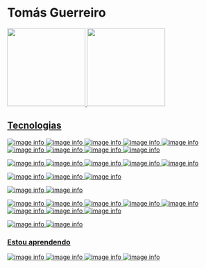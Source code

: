 # Tomás Guerreiro

<div>
  <a href="https://github.com/tomasguerreiro">
  <img height="180em" src="https://github-readme-stats.vercel.app/api?username=tomasguerreiro&show_icons=true&theme=tokyonight&include_all_commits=true&count_private=true"/>
  <img height="180em" src="https://github-readme-stats.vercel.app/api/top-langs/?username=tomasguerreiro&layout=compact&langs_count=16&theme=tokyonight"/>
</div>
  
## Tecnologias
![image info](https://img.shields.io/badge/-HTML-black?logo=html5&logoColor=white)
![image info](https://img.shields.io/badge/-CSS-black?logo=css3&logoColor=white)
![image info](https://img.shields.io/badge/-JavaScript-black?logo=javascript&logoColor=white)
![image info](https://img.shields.io/badge/-TypeScript-black?logo=typescript&logoColor=white)
![image info](https://img.shields.io/badge/-SASS-black?logo=sass&logoColor=white)
![image info](https://img.shields.io/badge/-React-black?logo=react&logoColor=white)
![image info](https://img.shields.io/badge/-ReactNative-black?logo=react&logoColor=white)
![image info](https://img.shields.io/badge/-NextJS-black?logo=nextdotjs&logoColor=white)
![image info](https://img.shields.io/badge/-StyledComponents-black?logo=styledcomponents&logoColor=white)

![image info](https://img.shields.io/badge/-Node-black?logo=nodedotjs&logoColor=white)
![image info](https://img.shields.io/badge/-NestJs-black?logo=nestjs&logoColor=white)
![image info](https://img.shields.io/badge/-Java-black?logo=java&logoColor=white)
![image info](https://img.shields.io/badge/-Spring-black?logo=spring&logoColor=white)
![image info](https://img.shields.io/badge/-PHP-black?logo=php&logoColor=white)

![image info](https://img.shields.io/badge/-PostgreSQL-black?logo=postgresql&logoColor=white)
![image info](https://img.shields.io/badge/-MySQL-black?logo=mysql&logoColor=white)
![image info](https://img.shields.io/badge/-Mongo-black?logo=mongodb&logoColor=white)

![image info](https://img.shields.io/badge/-Jest-black?logo=jest&logoColor=white)
![image info](https://img.shields.io/badge/-Cypress-black?logo=cypress&logoColor=white)

![image info](https://img.shields.io/badge/-git-black?logo=git&logoColor=white)
![image info](https://img.shields.io/badge/-Docker-black?logo=docker&logoColor=white)
![image info](https://img.shields.io/badge/-Heroku-black?logo=heroku&logoColor=white)
![image info](https://img.shields.io/badge/-npm-black?logo=npm&logoColor=white)
![image info](https://img.shields.io/badge/-Lerna-black?logo=lerna&logoColor=white)
![image info](https://img.shields.io/badge/-Github-black?logo=github&logoColor=white)
![image info](https://img.shields.io/badge/-Github_Actions-black?logo=githubactions&logoColor=white)
![image info](https://img.shields.io/badge/-Github_Pages-black?logo=githubpages&logoColor=white)

![image info](https://img.shields.io/badge/-Jira-black?logo=jirasoftware&logoColor=white)
![image info](https://img.shields.io/badge/-Bitbucket-black?logo=bitbucket&logoColor=white)

  ### Estou aprendendo
  
![image info](https://img.shields.io/badge/-Azure-black?logo=microsoftazure&logoColor=white)
![image info](https://img.shields.io/badge/-Deno-black?logo=deno&logoColor=white)
![image info](https://img.shields.io/badge/-Nginx-black?logo=nginx&logoColor=white)
![image info](https://img.shields.io/badge/-Kubernetes-black?logo=kubernetes&logoColor=white)
